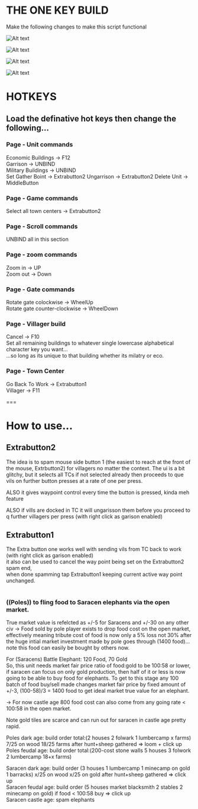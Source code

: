 # THE ONE KEY BUILD

Make the following changes to make this script functional

![Alt text](image.png)  
  
![Alt text](image-1.png)  
  
![Alt text](image-2.png)  
  
![Alt text](image-3.png)  
  
  
# HOTKEYS  
## Load the definative hot keys then change the following...  
  
### Page - Unit commands  
Economic Buildings -> F12  
Garrison -> UNBIND  
Military Buildings -> UNBIND  
Set Gather Boint -> Extrabutton2 
Ungarrison -> Extrabutton2 
Delete Unit -> MiddleButton
  
### Page - Game commands  
Select all town centers -> Extrabutton2  
  
### Page - Scroll commands  
UNBIND all in this section  
  
### Page - zoom commands  
Zoom in -> UP  
Zoom out -> Down  
  
### Page - Gate commands  
Rotate gate colockwise -> WheelUp  
Rotate gate counter-clockwise -> WheelDown  
  
### Page - Villager build  
Cancel -> F10  
Set all remaining buildings to whatever single lowercase alphabetical character key you want...  
...so long as its unique to that building whether its milatry or eco.  

### Page - Town Center  
Go Back To Work -> Extrabutton1  
Villager -> F11  

===

# How to use...
## Extrabutton2  
The idea is to spam mouse side button 1 (the easiest to reach at the front of the mouse, Extrbutton2) for villagers no matter the context.
The ui is a bit glitchy, but it selects all TCs if not selected already then proceeds to que vils on further button presses at a rate of one per press.  
  
ALSO it gives waypoint control every time the button is pressed, kinda meh feature    
  
ALSO if vills are docked in TC it will ungarisson them before you proceed to q further villagers per press (with right click as garison enabled)
  
## Extrabutton1  
The Extra button one works well with sending vils from TC back to work (with right click as garison enabled)  
it also can be used to cancel the way point being set on the Extrabutton2 spam end,  
when done spamming tap Extrabutton1 keeping current active way point unchanged.  

  #  
  #  
    
### ((Poles)) to fling food to Saracen elephants via the open market.
True market value is refelcted as +/-5 for Saracens and +/-30 on any other civ -> Food sold by pole player exists to drop food cost on the open market, effectively meaning tribute cost of food is now only a 5% loss not 30% after the huge intial market investment made by pole goes through (1400 food)... note this food can easily be bought by others now.  
    
For (Saracens) Battle Elephant: 120 Food, 70 Gold  
So, this unit needs market fair price ratio of food:gold to be 100:58 or lower, if saracen can focus on only gold production, then half of it or less is now going to be able to buy food for elephants. To get to this stage any 100 batch of food buy/sell made changes market fair price by fixed amount of +/-3, (100-58)/3 = 1400 food to get ideal market true value for an elephant.      
  
-> For now castle age 800 food cost can also come from any going rate < 100:58 in the open market.  
  
Note gold tiles are scarce and can run out for saracen in castle age pretty rapid.  
  
Poles dark age: build order total:(2 houses 2 folwark 1 lumbercamp x farms) 7/25 on wood 18/25 farms after hunt+sheep gathered => loom + click up  
Poles feudal age: build order total:(200-cost stone walls 5 houses 3 folwork 2 lumbercamp 18+x farms)     
  
Saracen dark age: build order (3 houses 1 lumbercamp 1 minecamp on gold 1 barracks) x/25 on wood x/25 on gold after hunt+sheep gathered => click up  
Saracen feudal age: build order (5 houses market blacksmith 2 stables 2 minecamp on gold) if food < 100:58 buy => click up   
Saracen castle age: spam elephants  


  
